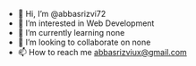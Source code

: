 - 👋 Hi, I’m @abbasrizvi72
- 👀 I’m interested in Web Development
- 🌱 I’m currently learning none
- 💞️ I’m looking to collaborate on none
- 📫 How to reach me abbasrizviux@gmail.com

<!---
abbasrizvi72/abbasrizvi72 is a ✨ special ✨ repository because its `README.md` (this file) appears on your GitHub profile.
You can click the Preview link to take a look at your changes.
--->
